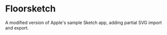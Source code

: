 # Floorsketch
A modified version of Apple's sample Sketch app, adding partial SVG import and export.
